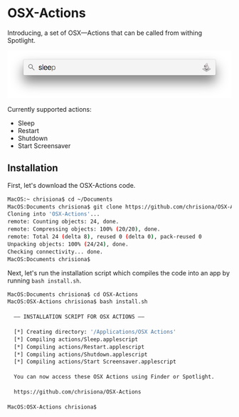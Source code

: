 # OSX-Actions
Introducing, a set of OSX—Actions that can be called from withing Spotlight.

![Spotlight](readme-files/sleep.png)

Currently supported actions:
* Sleep
* Restart
* Shutdown
* Start Screensaver

## Installation

First, let's download the OSX-Actions code. 

```bash
MacOS:~ chrisiona$ cd ~/Documents
MacOS:Documents chrisiona$ git clone https://github.com/chrisiona/OSX-Actions.git
Cloning into 'OSX-Actions'...
remote: Counting objects: 24, done.
remote: Compressing objects: 100% (20/20), done.
remote: Total 24 (delta 8), reused 0 (delta 0), pack-reused 0
Unpacking objects: 100% (24/24), done.
Checking connectivity... done.
MacOS:Documents chrisiona$
```

Next, let's run the installation script which compiles the code into an app by running `bash install.sh`.
```bash
MacOS:Documents chrisiona$ cd OSX-Actions
MacOS:OSX-Actions chrisiona$ bash install.sh 

  —— INSTALLATION SCRIPT FOR OSX ACTIONS ——

  [*] Creating directory: '/Applications/OSX Actions'
  [*] Compiling actions/Sleep.applescript
  [*] Compiling actions/Restart.applescript
  [*] Compiling actions/Shutdown.applescript
  [*] Compiling actions/Start Screensaver.applescript

  You can now access these OSX Actions using Finder or Spotlight.

  https://github.com/chrisiona/OSX-Actions

MacOS:OSX-Actions chrisiona$
```